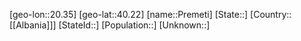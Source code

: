﻿---
location: [40.22,20.35]
type: City
tags:
- geo/City


SpocWebEntityId: 33511
isDeleted: false
confidential: public

---
[geo-lon::20.35]
[geo-lat::40.22]
[name::Premeti]
[State::]
[Country::[[Albania]]]
[StateId::]
[Population::]
[Unknown::]

